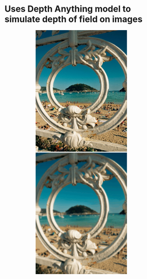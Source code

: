 # Uses Depth Anything model to simulate depth of field on images

<p align="center">
  <img src="assets/images/save_img.jpg" alt="Image" width="300" />
  <img src=  "assets/gifs/gif_resize2.gif" alt="GIF" width="300" />
</p>